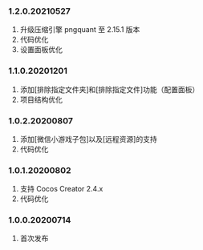 ### 1.2.0.20210527

1. 升级压缩引擎 pngquant 至 2.15.1 版本
2. 代码优化
3. 设置面板优化



### 1.1.0.20201201

1. 添加[排除指定文件夹]和[排除指定文件]功能（配置面板）
2. 项目结构优化



### 1.0.2.20200807

1. 添加[微信小游戏子包]以及[远程资源]的支持
2. 代码优化



### 1.0.1.20200802

1. 支持 Cocos Creator 2.4.x
2. 代码优化



### 1.0.0.20200714

1. 首次发布
